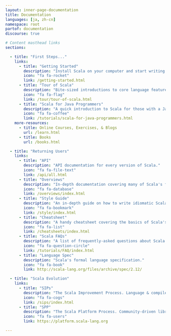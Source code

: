```yaml
---
layout: inner-page-documentation
title: Documentation
languages: [ja, zh-cn]
namespace: root
partof: documentation
discourse: true

# Content masthead links
sections:

  - title: "First Steps..."
    links:
      - title: "Getting Started"
        description: "Install Scala on your computer and start writing some Scala code!"
        icon: "fa fa-rocket"
        link: /getting-started.html
      - title: "Tour of Scala"
        description: "Bite-sized introductions to core language features."
        icon: "fa fa-flag"
        link: /tour/tour-of-scala.html
      - title: "Scala for Java Programmers"
        description: "A quick introduction to Scala for those with a Java background."
        icon: "fa fa-coffee"
        link: /tutorials/scala-for-java-programmers.html
    more-resources:
      - title: Online Courses, Exercises, & Blogs
        url: /learn.html
      - title: Books
        url: /books.html        

  - title: "Returning Users"      
    links:
      - title: "API"
        description: "API documentation for every version of Scala."
        icon: "fa fa-file-text"
        link: /api/all.html
      - title: "Overviews"
        description: "In-depth documentation covering many of Scala's features."
        icon: "fa fa-database"
        link: /overviews/index.html
      - title: "Style Guide"
        description: "An in-depth guide on how to write idiomatic Scala code."
        icon: "fa fa-bookmark"
        link: /style/index.html
      - title: "Cheatsheet"
        description: "A handy cheatsheet covering the basics of Scala's syntax."
        icon: "fa fa-list"
        link: /cheatsheets/index.html    
      - title: "Scala FAQs"
        description: "A list of frequently-asked questions about Scala language features and their answers."
        icon: "fa fa-question-circle"
        link: /tutorials/FAQ/index.html
      - title: "Language Spec"
        description: "Scala's formal language specification."
        icon: "fa fa-book"
        link: http://scala-lang.org/files/archive/spec/2.12/

  - title: "Scala Evolution"      
    links:
      - title: "SIPs"
        description: "The Scala Improvement Process. Language & compiler evolution."
        icon: "fa fa-cogs"
        link: /sips/index.html
      - title: "SPP"
        description: "The Scala Platform Process. Community-driven library evolution."
        icon: "fa fa-users"
        link: https://platform.scala-lang.org

---
```

